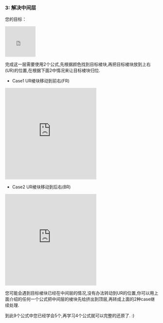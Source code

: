 ### 3: 解决中间层
您的目标：
<iframe src="https://fy-create.github.io/Cube/tools/browser/cube.html?para={screenRatio:1.0,corner:5678,edge:567890AB,center:23456}
" width="100px" height="100px" frameborder="0" scrolling="no"></iframe>

完成这一层需要使用2个公式,先根据颜色找到目标棱块,再把目标棱块放到上右(UR)的位置,在根据下面2中情况来让目标棱块归位.<BR>


- Case1 UR棱块移动到前右(FR)
<iframe src="https://fy-create.github.io/Cube/tools/browser/cube.html?para={screenRatio:1.5,eye:true,corner:5678,edge:567890AB,center:23456,monitorEdge:9,edgeDirAndPath:94,formula:R'U'R'U'R'URUR}" width="300px" height="300px" frameborder="0" scrolling="no"></iframe>

-  Case2 UR棱块移动到后右(BR)
<iframe src="https://fy-create.github.io/Cube/tools/browser/cube.html?para={screenRatio:1.5,eye:true,corner:5678,edge:567890AB,center:23456,monitorEdge:B,edgeDirAndPath:B4,formula:RURURU'R'U'R'}
" width="300px" height="300px" frameborder="0" scrolling="no"></iframe>

您可能会遇到目标棱块已经在中间层的情况,没有办法转动到UR的位置,你可以用上面介绍的任何一个公式把中间层的棱块先给挤出到顶层,再转成上面的2种case继续处理.<BR>

到此9个公式中您已经学会5个,再学习4个公式就可以完整的还原了. :)
